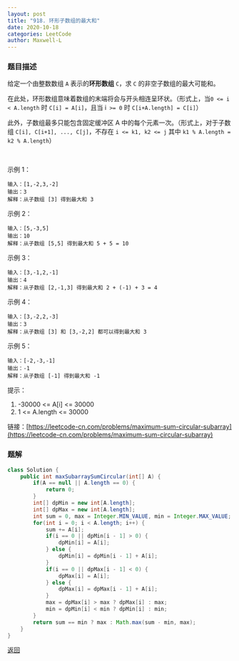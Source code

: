 ```yaml
---
layout: post
title: "918. 环形子数组的最大和"
date: 2020-10-18
categories: LeetCode
author: Maxwell-L
---
```


### **题目描述**
给定一个由整数数组 `A` 表示的**环形数组** `C`，求 `C` 的非空子数组的最大可能和。

在此处，环形数组意味着数组的末端将会与开头相连呈环状。（形式上，当`0 <= i < A.length` 时 `C[i] = A[i]`，且当 i` >= 0` 时 `C[i+A.length] = C[i]`）

此外，子数组最多只能包含固定缓冲区 A 中的每个元素一次。（形式上，对于子数组 `C[i], C[i+1], ..., C[j]`，不存在 `i <= k1, k2 <= j` 其中 `k1 % A.length = k2 % A.length`）

 

示例 1：
```
输入：[1,-2,3,-2]
输出：3
解释：从子数组 [3] 得到最大和 3
```
示例 2：
```
输入：[5,-3,5]
输出：10
解释：从子数组 [5,5] 得到最大和 5 + 5 = 10
```
示例 3：
```
输入：[3,-1,2,-1]
输出：4
解释：从子数组 [2,-1,3] 得到最大和 2 + (-1) + 3 = 4
```
示例 4：
```
输入：[3,-2,2,-3]
输出：3
解释：从子数组 [3] 和 [3,-2,2] 都可以得到最大和 3
```
示例 5：
```
输入：[-2,-3,-1]
输出：-1
解释：从子数组 [-1] 得到最大和 -1
```

提示：
1. -30000 <= A[i] <= 30000
2. 1 <= A.length <= 30000


链接：[https://leetcode-cn.com/problems/maximum-sum-circular-subarray](https://leetcode-cn.com/problems/maximum-sum-circular-subarray)

### **题解**

``` java
class Solution {
    public int maxSubarraySumCircular(int[] A) {
        if(A == null || A.length == 0) {
            return 0;
        }
        int[] dpMin = new int[A.length];
        int[] dpMax = new int[A.length];
        int sum = 0, max = Integer.MIN_VALUE, min = Integer.MAX_VALUE;
        for(int i = 0; i < A.length; i++) {
            sum += A[i];
            if(i == 0 || dpMin[i - 1] > 0) {
                dpMin[i] = A[i];
            } else {
                dpMin[i] = dpMin[i - 1] + A[i];
            }
            if(i == 0 || dpMax[i - 1] < 0) {
                dpMax[i] = A[i];
            } else {
                dpMax[i] = dpMax[i - 1] + A[i];
            }
            max = dpMax[i] > max ? dpMax[i] : max;
            min = dpMin[i] < min ? dpMin[i] : min;
        }
        return sum == min ? max : Math.max(sum - min, max);
    }
}
```

[返回](https://maxwell-blog.cn/leetcode/2020/10/08/leetcode.html)